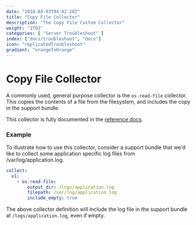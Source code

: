 ```yaml
---
date: "2018-03-03T04:02:20Z"
title: "Copy File Collector"
description: "The Copy File Custom Collector"
weight: "1703"
categories: [ "Server Troubleshoot" ]
index: ["docs/troubleshoot", "docs"]
icon: "replicatedTroubleshoot"
gradient: "orangeToOrange"
---
```


# Copy File Collector

A commonly used, general purpose collector is the `os.read-file` collector. This copies the contents of a file from the filesystem, and includes the copy in the support bundle.

This collector is fully documented in the [reference docs](/api/support-bundle-yaml-specs/os-read-file/).

### Example

To illustrate how to use this collector, consider a support bundle that we'd like to collect some application specific log files from /var/log/application.log.

```yaml
collect:
  v1:
    - os.read-file:
        output_dir: /logs/application.log
        filepath: /var/log/application.log
        include_empty: true
```

The above collector definition will include the log file in the support bundle at `/logs/application.log`, even if empty.

